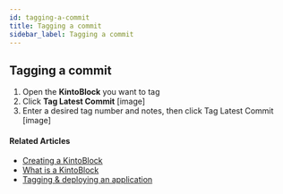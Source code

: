 ```yaml
---
id: tagging-a-commit
title: Tagging a commit
sidebar_label: Tagging a commit
---
```


## Tagging a commit

1. Open the **KintoBlock** you want to tag
2. Click **Tag Latest Commit**  [image]  
3. Enter a desired tag number and notes, then click Tag Latest Commit
[image]

#### Related Articles

* [Creating a KintoBlock](creating-a-kintoblock.md)
* [What is a KintoBlock](what-is-a-kintoblock.md)
* [Tagging & deploying an application](tagging-and-deploying.md)
